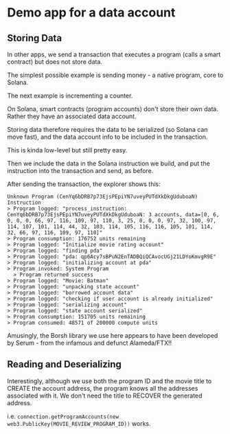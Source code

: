 # Demo app for a data account


## Storing Data
In other apps, we send a transaction that executes a program (calls a smart contract) but does not store data.

The simplest possible example is sending money - a native program, core to Solana.

The next example is incrementing a counter.

On Solana, smart contracts (program accounts) don't store their own data. Rather they have an associated data account.

Storing data therefore requires the data to be serialized (so Solana can move fast), and the data account info to be included in the transaction.

This is kinda low-level but still pretty easy.

Then we include the data in the Solana instruction we build, and put the instruction into the transaction and send, as before.

After sending the transaction, the explorer shows this:
```
Unknown Program (CenYq6bDRB7p73EjsPEpiYN7uveyPUTdXkDkgUduboaN) Instruction
> Program logged: "process_instruction: CenYq6bDRB7p73EjsPEpiYN7uveyPUTdXkDkgUduboaN: 3 accounts, data=[0, 6, 0, 0, 0, 66, 97, 116, 109, 97, 110, 3, 25, 0, 0, 0, 97, 32, 100, 97, 114, 107, 101, 114, 44, 32, 103, 114, 105, 116, 116, 105, 101, 114, 32, 66, 97, 116, 109, 97, 110]"
> Program consumption: 176752 units remaining
> Program logged: "Initialize movie rating account"
> Program logged: "finding pda"
> Program logged: "pda: qp6Acy7sBPuN2EnTADBQiQCAvocUGj21LDYoKmvgR9E"
> Program logged: "initializing account at pda"
> Program invoked: System Program
  > Program returned success
> Program logged: "Movie: Batman"
> Program logged: "unpacking state account"
> Program logged: "borrowed account data"
> Program logged: "checking if user account is already initialized"
> Program logged: "serializing account"
> Program logged: "state account serialized"
> Program consumption: 151705 units remaining
> Program consumed: 48571 of 200000 compute units
```

Amusingly, the Borsh library we use here appears to have been developed by Serum - from the infamous and defunct Alameda/FTX!!

## Reading and Deserializing

Interestingly, although we use both the program ID and the movie title to CREATE the account address, the program knows all the addresses associated with it. We don't need the title to RECOVER the generated address.

i.e. `connection.getProgramAccounts(new web3.PublicKey(MOVIE_REVIEW_PROGRAM_ID))` works.
